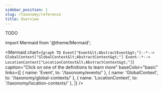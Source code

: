 ```yaml
---
sidebar_position: 1
slug: /taxonomy/reference
title: Overview
---
```


TODO


import Mermaid from '@theme/Mermaid';

<Mermaid chart={`
	graph TD
    Event["Event&lt;AbstractEvent&gt;"]--*--> GlobalContext["GlobalContext&lt;AbstractContext&gt;"]
    Event--*--> LocationContext["LocationContext&lt;AbstractContext&gt;"]
`}
  caption="Click on one of the definitions to learn more" 
  baseColor="basic" 
  links={[
    { name: 'Event', to: '/taxonomy/events/' }, 
    { name: 'GlobalContext', to: '/taxonomy/global-contexts/' }, 
    { name: 'LocationContext', to: '/taxonomy/location-contexts/' }, 
  ]}
/>